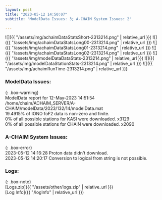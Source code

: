 ```yaml
---
layout: post
title: "2023-05-12 14:50:07"
subtitle: "ModelData Issues: 3; A-CHAIM System Issues: 2"

---
```


![]({{ "/assets/img/achaimDataStatsShort-2313214.png" | relative_url }})
![]({{ "/assets/img/achaimDataStatsLong00-2313214.png" | relative_url }})
![]({{ "/assets/img/achaimDataStatsLong01-2313214.png" | relative_url }})
![]({{ "/assets/img/achaimDataStatsLong02-2313214.png" | relative_url }})
![]({{ "/assets/img/modelDataDataStats-2313214.png" | relative_url }})
![]({{ "/assets/img/modelDataStationStats-2313214.png" | relative_url }})
![]({{ "/assets/img/achaimRunTime-2313214.png" | relative_url }})


### ModelData Issues:  
  
{: .box-warning}  
 ModelData report for 12-May-2023 14:51:54   
 /home/chaim/ACHAIM_SERVER/A-CHAIM/modelData/2023/132/14/modelData.mat   
 19.4915% of IONO foF2 data is non-zero and finite.   
 0% of all possible stations for KASI were downloaded. x3129   
 0% of all possible stations for CHAIN were downloaded. x2090   
  
### A-CHAIM System Issues:  
  
{: .box-error}  
2023-05-12 14:16:28 Proton data didn't download.  
2023-05-12 14:20:17 Conversion to logical from string is not possible.  

### Logs:  
  
{: .box-note}  
[Logs.zip]({{ "/assets/other/logs.zip" | relative_url }})  
[Log Info]({{ "/logInfo" | relative_url }})  
